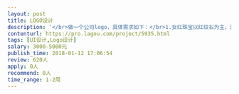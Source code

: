 ```yaml
---                
layout: post       
title: LOGO设计           
description: '</br>做一个公司logo，具体需求如下：</br>1.女红珠宝以红纹石为主，深受女性喜爱 象征爱情、家庭幸福美满 女性有异性缘</br>2.同时还要体现珠宝的时尚</br>3.红色，无参考风格</br>'     
contenturl: https://pro.lagou.com/project/5935.html      
tags: [UI设计,Logo设计]            
salary: 3000-5000元          
publish_time: 2018-01-12 17:06:54         
review: 620人                   
apply: 0人                   
recommend: 0人                   
time_range: 1-2周              
---                 
```

